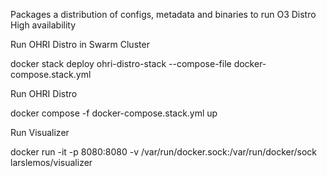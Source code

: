 Packages a distribution of configs, metadata and binaries to run O3 Distro High availability

Run OHRI Distro in Swarm Cluster

docker stack deploy ohri-distro-stack --compose-file docker-compose.stack.yml

Run OHRI Distro

docker compose -f docker-compose.stack.yml up

Run Visualizer

docker run -it -p 8080:8080 -v /var/run/docker.sock:/var/run/docker/sock larslemos/visualizer
